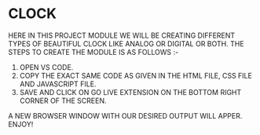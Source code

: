 # CLOCK

HERE IN THIS PROJECT MODULE WE WILL BE CREATING DIFFERENT TYPES OF BEAUTIFUL CLOCK LIKE ANALOG OR DIGITAL OR BOTH. THE STEPS TO CREATE THE MODULE IS AS FOLLOWS :-
1) OPEN VS CODE.
2) COPY THE EXACT SAME CODE AS GIVEN IN THE HTML FILE, CSS FILE AND JAVASCRIPT FILE.
3) SAVE AND CLICK ON GO LIVE EXTENSION ON THE BOTTOM RIGHT CORNER OF THE SCREEN.

A NEW BROWSER WINDOW WITH OUR DESIRED OUTPUT WILL APPER. ENJOY!
